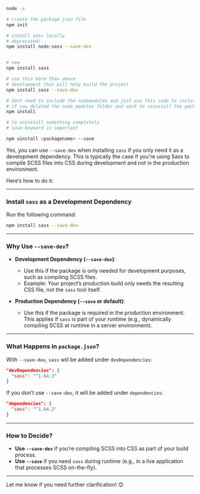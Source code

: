 ```bash
node -v

# create the package.json file
npm init

# install sass locally
# deprecated!
npm install node-sass --save-dev


# new
npm install sass

# use this more than above
# development that will help build the project
npm install sass --save-dev

# dont need to include the nodemodules and just use this code to install when using other devices
# if you deleted the node_modules folder and want to reinstall the packages again
npm install

# to uninstall something completely
# save keyword is important

npm uinstall <packagename> --save
```

Yes, you can use `--save-dev` when installing `sass` if you only need it as a development dependency. This is typically the case if you're using Sass to compile SCSS files into CSS during development and not in the production environment.

Here’s how to do it:

---

### **Install `sass` as a Development Dependency**

Run the following command:

```bash
npm install sass --save-dev
```

---

### **Why Use `--save-dev`?**

- **Development Dependency (`--save-dev`)**:

  - Use this if the package is only needed for development purposes, such as compiling SCSS files.
  - Example: Your project’s production build only needs the resulting CSS file, not the `sass` tool itself.

- **Production Dependency (`--save` or default)**:
  - Use this if the package is required in the production environment. This applies if `sass` is part of your runtime (e.g., dynamically compiling SCSS at runtime in a server environment).

---

### **What Happens in `package.json`?**

With `--save-dev`, `sass` will be added under `devDependencies`:

```json
"devDependencies": {
  "sass": "^1.64.2"
}
```

If you don’t use `--save-dev`, it will be added under `dependencies`:

```json
"dependencies": {
  "sass": "^1.64.2"
}
```

---

### **How to Decide?**

- **Use `--save-dev`** if you’re compiling SCSS into CSS as part of your build process.
- **Use `--save`** if you need `sass` during runtime (e.g., in a live application that processes SCSS on-the-fly).

---

Let me know if you need further clarification! 😊
